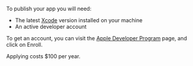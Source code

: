 To publish your app you will need:

* The latest [Xcode](https://itunes.apple.com/us/app/xcode/id497799835?mt=12) version installed on your machine
* An active developer account

To get an account, you can visit the [Apple Developer Program](https://developer.apple.com/programs/) page, and click on Enroll.

Applying costs $100 per year.